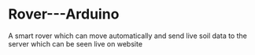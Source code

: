 # Rover---Arduino

A smart rover which can move automatically and send live soil data to the server which can be seen live on website
